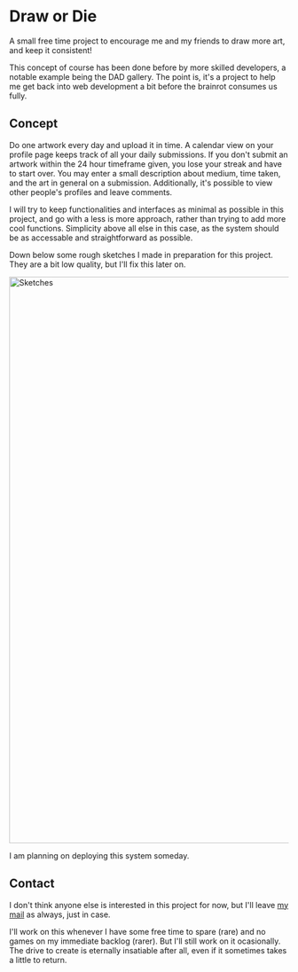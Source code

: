 # Draw or Die
A small free time project to encourage me and my friends to draw more art, and keep it consistent! 

This concept of course has been done before by more skilled developers, a notable example being the DAD gallery. The point is, it's a project to help me get back into web development a bit before the brainrot consumes us fully.

## Concept
Do one artwork every day and upload it in time. A calendar view on your profile page keeps track of all your daily submissions. If you don't submit an artwork within the 24 hour timeframe given, you lose your streak and have to start over.
You may enter a small description about medium, time taken, and the art in general on a submission. Additionally, it's possible to view other people's profiles and leave comments.

I will try to keep functionalities and interfaces as minimal as possible in this project, and go with a less is more approach, rather than trying to add more cool functions. Simplicity above all else in this case, as the system should be as accessable and straightforward as possible.

Down below some rough sketches I made in preparation for this project. They are a bit low quality, but I'll fix this later on.

<img width="1022" alt="Sketches" src="https://github.com/user-attachments/assets/19264c25-239a-4aec-a879-16a3d970a321">

I am planning on deploying this system someday.

## Contact
I don't think anyone else is interested in this project for now, but I'll leave [my mail](mailto:anoukmartinezw@gmail.com?subject=[DoD%20Inquiry]) as always, just in case.

I'll work on this whenever I have some free time to spare (rare) and no games on my immediate backlog (rarer). But I'll still work on it ocasionally. The drive to create is eternally insatiable after all, even if it sometimes takes a little to return.
